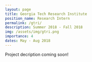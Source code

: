 ```yaml
---
layout: page
title: Georgia Tech Research Institute
position_name: Research Intern
permalink: /gtri/
description: Summer 2018 - Fall 2018
img: /assets/img/gtri.png
importance: 4
dates: May - Aug 2018
---
```


Project decription coming soon!